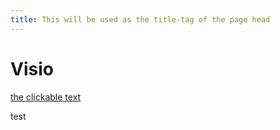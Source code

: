 ```yaml
---
title: This will be used as the title-tag of the page head
---
```


# Visio

[the clickable text](http://xlson.com/)

test
